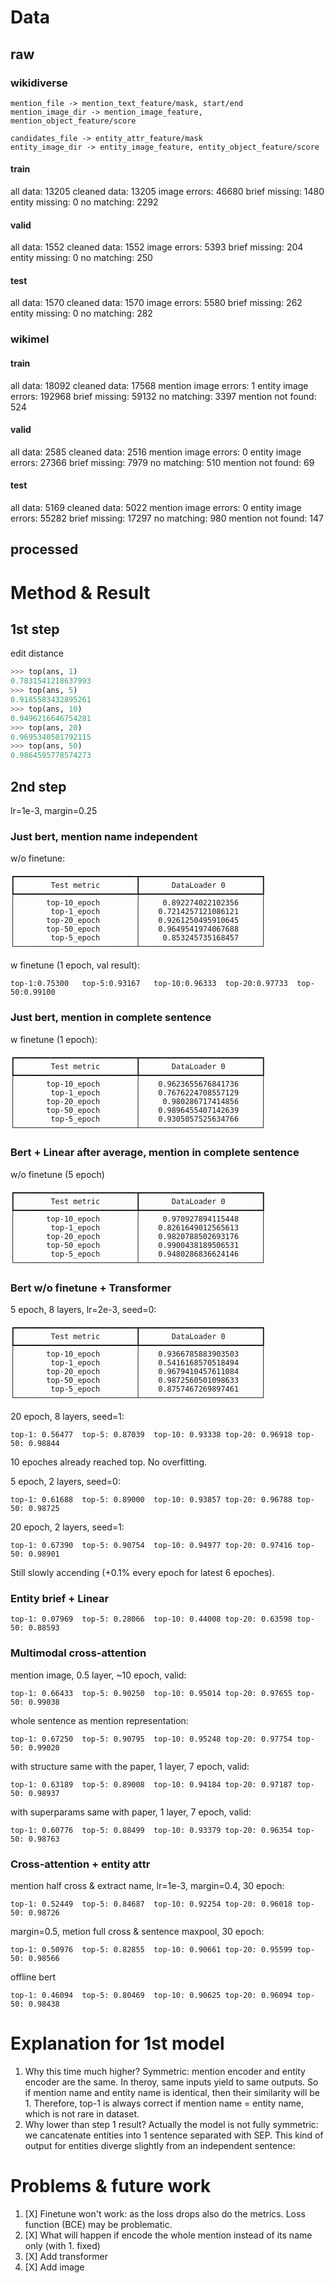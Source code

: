 # Data

## raw

### wikidiverse

```
mention_file -> mention_text_feature/mask, start/end
mention_image_dir -> mention_image_feature, mention_object_feature/score

candidates_file -> entity_attr_feature/mask
entity_image_dir -> entity_image_feature, entity_object_feature/score
```

#### train

all data: 13205
cleaned data: 13205
image errors: 46680
brief missing: 1480
entity missing: 0
no matching: 2292

#### valid

all data: 1552
cleaned data: 1552
image errors: 5393
brief missing: 204
entity missing: 0
no matching: 250

#### test

all data: 1570
cleaned data: 1570
image errors: 5580
brief missing: 262
entity missing: 0
no matching: 282

### wikimel

#### train

all data: 18092
cleaned data: 17568
mention image errors: 1
entity image errors: 192968
brief missing: 59132
no matching: 3397
mention not found: 524

#### valid

all data: 2585
cleaned data: 2516
mention image errors: 0
entity image errors: 27366
brief missing: 7979
no matching: 510
mention not found: 69

#### test

all data: 5169
cleaned data: 5022
mention image errors: 0
entity image errors: 55282
brief missing: 17297
no matching: 980
mention not found: 147

## processed

# Method & Result

## 1st step

edit distance

```python
>>> top(ans, 1)
0.7831541218637993
>>> top(ans, 5)
0.9185583432895261
>>> top(ans, 10)
0.9496216646754281
>>> top(ans, 20)
0.9695340501792115
>>> top(ans, 50)
0.9864595778574273
```

## 2nd step

lr=1e-3, margin=0.25

### Just bert, mention name independent

w/o finetune:

```
┏━━━━━━━━━━━━━━━━━━━━━━━━━━━┳━━━━━━━━━━━━━━━━━━━━━━━━━━━┓
┃        Test metric        ┃       DataLoader 0        ┃
┡━━━━━━━━━━━━━━━━━━━━━━━━━━━╇━━━━━━━━━━━━━━━━━━━━━━━━━━━┩
│       top-10_epoch        │     0.892274022102356     │
│        top-1_epoch        │    0.7214257121086121     │
│       top-20_epoch        │    0.9261250495910645     │
│       top-50_epoch        │    0.9649541974067688     │
│        top-5_epoch        │     0.853245735168457     │
└───────────────────────────┴───────────────────────────┘
```

w finetune (1 epoch, val result):

```
top-1:0.75300   top-5:0.93167   top-10:0.96333  top-20:0.97733  top-50:0.99100
```

### Just bert, mention in complete sentence

w finetune (1 epoch):

```
┏━━━━━━━━━━━━━━━━━━━━━━━━━━━┳━━━━━━━━━━━━━━━━━━━━━━━━━━━┓
┃        Test metric        ┃       DataLoader 0        ┃
┡━━━━━━━━━━━━━━━━━━━━━━━━━━━╇━━━━━━━━━━━━━━━━━━━━━━━━━━━┩
│       top-10_epoch        │    0.9623655676841736     │
│        top-1_epoch        │    0.7676224708557129     │
│       top-20_epoch        │     0.980286717414856     │
│       top-50_epoch        │    0.9896455407142639     │
│        top-5_epoch        │    0.9305057525634766     │
└───────────────────────────┴───────────────────────────┘
```

### Bert + Linear after average, mention in complete sentence

w/o finetune (5 epoch)

```
┏━━━━━━━━━━━━━━━━━━━━━━━━━━━┳━━━━━━━━━━━━━━━━━━━━━━━━━━━┓
┃        Test metric        ┃       DataLoader 0        ┃
┡━━━━━━━━━━━━━━━━━━━━━━━━━━━╇━━━━━━━━━━━━━━━━━━━━━━━━━━━┩
│       top-10_epoch        │     0.970927894115448     │
│        top-1_epoch        │    0.8261649012565613     │
│       top-20_epoch        │    0.9820788502693176     │
│       top-50_epoch        │    0.9900438189506531     │
│        top-5_epoch        │    0.9480286836624146     │
└───────────────────────────┴───────────────────────────┘
```

### Bert w/o finetune + Transformer

5 epoch, 8 layers, lr=2e-3, seed=0:

```
┏━━━━━━━━━━━━━━━━━━━━━━━━━━━┳━━━━━━━━━━━━━━━━━━━━━━━━━━━┓
┃        Test metric        ┃       DataLoader 0        ┃
┡━━━━━━━━━━━━━━━━━━━━━━━━━━━╇━━━━━━━━━━━━━━━━━━━━━━━━━━━┩
│       top-10_epoch        │    0.9366785883903503     │
│        top-1_epoch        │    0.5416168570518494     │
│       top-20_epoch        │    0.9679410457611084     │
│       top-50_epoch        │    0.9872560501098633     │
│        top-5_epoch        │    0.8757467269897461     │
└───────────────────────────┴───────────────────────────┘
```

20 epoch, 8 layers, seed=1:

```
top-1: 0.56477  top-5: 0.87039  top-10: 0.93338 top-20: 0.96918 top-50: 0.98844
```

10 epoches already reached top. No overfitting.

5 epoch, 2 layers, seed=0:

```
top-1: 0.61688  top-5: 0.89000  top-10: 0.93857 top-20: 0.96788 top-50: 0.98725
```

20 epoch, 2 layers, seed=1:

```
top-1: 0.67390  top-5: 0.90754  top-10: 0.94977 top-20: 0.97416 top-50: 0.98901
```

Still slowly accending (+0.1% every epoch for latest 6 epoches).

### Entity brief + Linear

```
top-1: 0.07969  top-5: 0.28066  top-10: 0.44008 top-20: 0.63598 top-50: 0.88593
```

### Multimodal cross-attention

mention image, 0.5 layer, ~10 epoch, valid:

```
top-1: 0.66433  top-5: 0.90250  top-10: 0.95014 top-20: 0.97655 top-50: 0.99038
```

whole sentence as mention representation:

```
top-1: 0.67250  top-5: 0.90795  top-10: 0.95248 top-20: 0.97754 top-50: 0.99020
```

with structure same with the paper, 1 layer, 7 epoch, valid:

```
top-1: 0.63189  top-5: 0.89008  top-10: 0.94184 top-20: 0.97187 top-50: 0.98937
```

with superparams same with paper, 1 layer, 7 epoch, valid:

```
top-1: 0.60776  top-5: 0.88499  top-10: 0.93379 top-20: 0.96354 top-50: 0.98763
```

### Cross-attention + entity attr

mention half cross & extract name, lr=1e-3, margin=0.4, 30 epoch:

```
top-1: 0.52449  top-5: 0.84687  top-10: 0.92254 top-20: 0.96018 top-50: 0.98726
```

margin=0.5, metion full cross & sentence maxpool, 30 epoch:

```
top-1: 0.50976  top-5: 0.82855  top-10: 0.90661 top-20: 0.95599 top-50: 0.98566
```

offline bert

```
top-1: 0.46094  top-5: 0.80469  top-10: 0.90625 top-20: 0.96094 top-50: 0.98438
```

# Explanation for 1st model

1. Why this time much higher?
   Symmetric: mention encoder and entity encoder are the same. In theroy, same inputs yield to same outputs.
   So if mention name and entity name is identical, then their similarity will be 1.
   Therefore, top-1 is always correct if mention name = entity name, which is not rare in dataset.
2. Why lower than step 1 result?
   Actually the model is not fully symmetric: we cancatenate entities into 1 sentence separated with SEP.
   This kind of output for entities diverge slightly from an independent sentence:

# Problems & future work

1. [X] Finetune won't work: as the loss drops also do the metrics. Loss function (BCE) may be problematic.
2. [X] What will happen if encode the whole mention instead of its name only (with 1. fixed)
3. [X] Add transformer
4. [X] Add image
